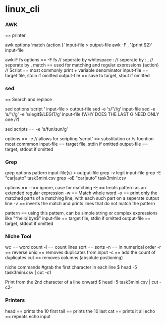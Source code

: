 # linux_cli
### AWK
== printer

awk options ’match {action }’ input-file > output-file
awk -F , '{print $2}' input-file

awk-F fs 
options == -F fs // seperate by whitespace 
: // seperate by :
, // seperate by ,
match == used for matching and regular expressions
{action} // Script == most commonly print + variable denominator
input-file == target file, stdin if omitted
output-file == save to target, stout if omitted

### sed
== Search and replace

sed options ’script ’ input-file > output-file
sed -e 's/"//g' input-file
sed -e ’s/"//g’ -e ’s/legit$/LEGIT/g’ input-file (WHY DOES THE LAST G NEED ONLY one /?)

sed scripts == -e 's/fun/sun/g'

options == -e // allows for scripting
'script' == substitution or /s fucntion most commmon
input-file == target file, stdin if omitted
output-file == target, stdout if omitted

### Grep

grep options pattern input-file(s) > output-file
grep -v legit input-file
grep -E "car|auto" task3mini.csv
grep -oE "car|auto" task3mini.csv

options == 
-i == ignore, case for matching
-E == treats pattern as an extended regular expression
-w == Match whole word
-o == print only the matched parts of a matching line, with each such part on a seperate output line
-v == inverts the match and prints lines that do not match the pattern

pattern == using this pattern, can be simple string or complex expressions like "^hello|bye$"
input-file == target file, stdin if omitted
output-file == target, stdout if omitted

### Niche Tool
wc == word count
-l == count lines
sort == sorts
-n == in numerical order
-r == reverse
uniq == removes duplicates from input
-c == add the count of duplicates
cut == removes columns (absolute postioning)

niche commands
#grab the first character in each line
$ head -5 task3mini.csv | cut -c1

Print from the 2nd character of a line onward
$ head -5 task3mini.csv | cut -c2-

### Printers
head == prints the 10 first
tail == prints the 10 last
cat == prints it all
echo == repeats echo input
